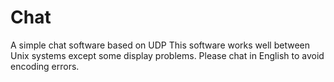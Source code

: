 # Chat
A simple chat software based on UDP
This software works well between Unix systems except some display problems.
Please chat in English to avoid encoding errors. 
